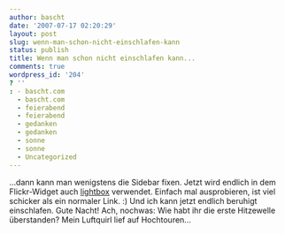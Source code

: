 ```yaml
---
author: bascht
date: '2007-07-17 02:20:29'
layout: post
slug: wenn-man-schon-nicht-einschlafen-kann
status: publish
title: Wenn man schon nicht einschlafen kann...
comments: true
wordpress_id: '204'
? ''
: - bascht.com
  - bascht.com
  - feierabend
  - feierabend
  - gedanken
  - gedanken
  - sonne
  - sonne
  - Uncategorized
---
```


...dann kann man wenigstens die Sidebar fixen. Jetzt wird endlich
in dem Flickr-Widget auch
[lightbox](http://www.huddletogether.com/projects/lightbox/)
verwendet. Einfach mal ausprobieren, ist viel schicker als ein
normaler Link. :) Und ich kann jetzt endlich beruhigt einschlafen.
Gute Nacht! Ach, nochwas: Wie habt ihr die erste Hitzewelle
überstanden? Mein Luftquirl lief auf Hochtouren...


